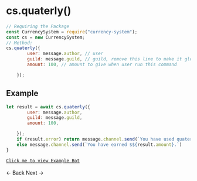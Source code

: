 # cs.quaterly()
```js
// Requiring the Package
const CurrencySystem = require("currency-system");
const cs = new CurrencySystem;
// Method:
cs.quaterly({
        user: message.author, // user
        guild: message.guild, // guild, remove this line to make it global
        amount: 100, // amount to give when user run this command

    });
```
## Example
```js
let result = await cs.quaterly({
        user: message.author,
        guild: message.guild,
        amount: 100,

    });
    if (result.error) return message.channel.send(`You have used quaterly recently Try again in ${result.time}`);
    else message.channel.send(`You have earned $${result.amount}.`)
}
```
[`Click me to view Example Bot`](https://github.com/BIntelligent/currency-system/tree/main/ExampleBot) <br><br>
<a href="https://bintelligent.github.io/currency-system/examples/hourly" class="button"><- Back</a>
<a href="https://bintelligent.github.io/currency-system/examples/daily" class="button">Next -></a> <br><br><br>
<style>
.button {
    -webkit-appearance: button;
    -moz-appearance: button;
    appearance: button;
    text-align: center;
    text-decoration: none;
    color: initial;
}
 </style>

